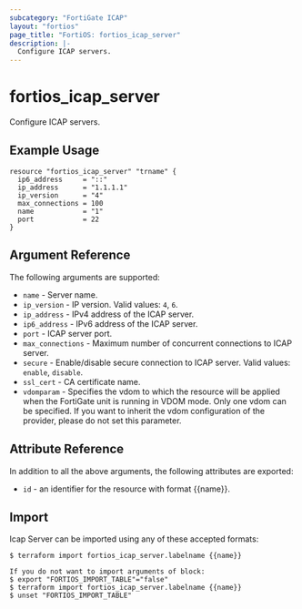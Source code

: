 ```yaml
---
subcategory: "FortiGate ICAP"
layout: "fortios"
page_title: "FortiOS: fortios_icap_server"
description: |-
  Configure ICAP servers.
---
```


# fortios_icap_server
Configure ICAP servers.

## Example Usage

```hcl
resource "fortios_icap_server" "trname" {
  ip6_address     = "::"
  ip_address      = "1.1.1.1"
  ip_version      = "4"
  max_connections = 100
  name            = "1"
  port            = 22
}
```

## Argument Reference

The following arguments are supported:

* `name` - Server name.
* `ip_version` - IP version. Valid values: `4`, `6`.
* `ip_address` - IPv4 address of the ICAP server.
* `ip6_address` - IPv6 address of the ICAP server.
* `port` - ICAP server port.
* `max_connections` - Maximum number of concurrent connections to ICAP server.
* `secure` - Enable/disable secure connection to ICAP server. Valid values: `enable`, `disable`.
* `ssl_cert` - CA certificate name.
* `vdomparam` - Specifies the vdom to which the resource will be applied when the FortiGate unit is running in VDOM mode. Only one vdom can be specified. If you want to inherit the vdom configuration of the provider, please do not set this parameter.


## Attribute Reference

In addition to all the above arguments, the following attributes are exported:
* `id` - an identifier for the resource with format {{name}}.

## Import

Icap Server can be imported using any of these accepted formats:
```
$ terraform import fortios_icap_server.labelname {{name}}

If you do not want to import arguments of block:
$ export "FORTIOS_IMPORT_TABLE"="false"
$ terraform import fortios_icap_server.labelname {{name}}
$ unset "FORTIOS_IMPORT_TABLE"
```
